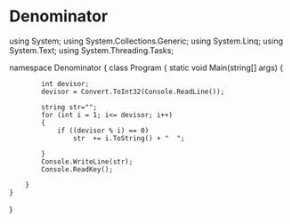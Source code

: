 # Denominator
using System;
using System.Collections.Generic;
using System.Linq;
using System.Text;
using System.Threading.Tasks;

namespace Denominator
{
    class Program
    {
        static void Main(string[] args)
        {

            int devisor;
            devisor = Convert.ToInt32(Console.ReadLine());

            string str="";
            for (int i = 1; i<= devisor; i++)
            {
                if ((devisor % i) == 0)
                    str  += i.ToString() + "  ";
                    
            }
            Console.WriteLine(str);
            Console.ReadKey();

        }
    }
}
